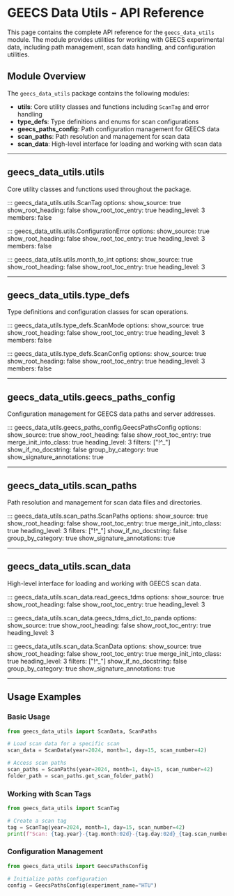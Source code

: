 # GEECS Data Utils - API Reference

This page contains the complete API reference for the `geecs_data_utils` module. The module provides utilities for working with GEECS experimental data, including path management, scan data handling, and configuration utilities.

## Module Overview

The `geecs_data_utils` package contains the following modules:

- **utils**: Core utility classes and functions including `ScanTag` and error handling
- **type_defs**: Type definitions and enums for scan configurations
- **geecs_paths_config**: Path configuration management for GEECS data
- **scan_paths**: Path resolution and management for scan data
- **scan_data**: High-level interface for loading and working with scan data

---

## geecs_data_utils.utils

Core utility classes and functions used throughout the package.

::: geecs_data_utils.utils.ScanTag
    options:
      show_source: true
      show_root_heading: false
      show_root_toc_entry: true
      heading_level: 3
      members: false

::: geecs_data_utils.utils.ConfigurationError
    options:
      show_source: true
      show_root_heading: false
      show_root_toc_entry: true
      heading_level: 3
      members: false

::: geecs_data_utils.utils.month_to_int
    options:
      show_source: true
      show_root_heading: false
      show_root_toc_entry: true
      heading_level: 3

---

## geecs_data_utils.type_defs

Type definitions and configuration classes for scan operations.

::: geecs_data_utils.type_defs.ScanMode
    options:
      show_source: true
      show_root_heading: false
      show_root_toc_entry: true
      heading_level: 3
      members: false

::: geecs_data_utils.type_defs.ScanConfig
    options:
      show_source: true
      show_root_heading: false
      show_root_toc_entry: true
      heading_level: 3
      members: false

---

## geecs_data_utils.geecs_paths_config

Configuration management for GEECS data paths and server addresses.

::: geecs_data_utils.geecs_paths_config.GeecsPathsConfig
    options:
      show_source: true
      show_root_heading: false
      show_root_toc_entry: true
      merge_init_into_class: true
      heading_level: 3
      filters: ["!^_"]
      show_if_no_docstring: false
      group_by_category: true
      show_signature_annotations: true

---

## geecs_data_utils.scan_paths

Path resolution and management for scan data files and directories.

::: geecs_data_utils.scan_paths.ScanPaths
    options:
      show_source: true
      show_root_heading: false
      show_root_toc_entry: true
      merge_init_into_class: true
      heading_level: 3
      filters: ["!^_"]
      show_if_no_docstring: false
      group_by_category: true
      show_signature_annotations: true

---

## geecs_data_utils.scan_data

High-level interface for loading and working with GEECS scan data.

::: geecs_data_utils.scan_data.read_geecs_tdms
    options:
      show_source: true
      show_root_heading: false
      show_root_toc_entry: true
      heading_level: 3

::: geecs_data_utils.scan_data.geecs_tdms_dict_to_panda
    options:
      show_source: true
      show_root_heading: false
      show_root_toc_entry: true
      heading_level: 3

::: geecs_data_utils.scan_data.ScanData
    options:
      show_source: true
      show_root_heading: false
      show_root_toc_entry: true
      merge_init_into_class: true
      heading_level: 3
      filters: ["!^_"]
      show_if_no_docstring: false
      group_by_category: true
      show_signature_annotations: true

---

## Usage Examples

### Basic Usage

```python
from geecs_data_utils import ScanData, ScanPaths

# Load scan data for a specific scan
scan_data = ScanData(year=2024, month=1, day=15, scan_number=42)

# Access scan paths
scan_paths = ScanPaths(year=2024, month=1, day=15, scan_number=42)
folder_path = scan_paths.get_scan_folder_path()
```

### Working with Scan Tags

```python
from geecs_data_utils import ScanTag

# Create a scan tag
tag = ScanTag(year=2024, month=1, day=15, scan_number=42)
print(f"Scan: {tag.year}-{tag.month:02d}-{tag.day:02d}_{tag.scan_number:03d}")
```

### Configuration Management

```python
from geecs_data_utils import GeecsPathsConfig

# Initialize paths configuration
config = GeecsPathsConfig(experiment_name="HTU")
